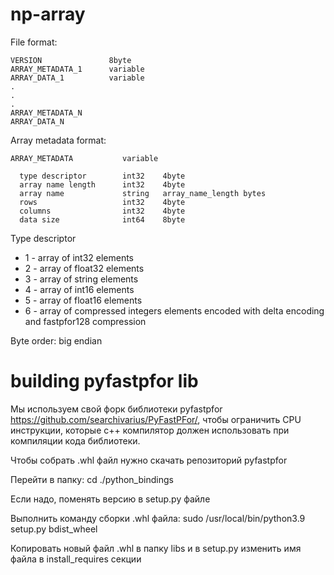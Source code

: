 # np-array

File format:

```
VERSION               8byte
ARRAY_METADATA_1      variable
ARRAY_DATA_1          variable
.
.
.
ARRAY_METADATA_N
ARRAY_DATA_N
```

Array metadata format:

```
ARRAY_METADATA           variable
  
  type descriptor        int32    4byte
  array name length      int32    4byte
  array name             string   array_name_length bytes
  rows                   int32    4byte
  columns                int32    4byte
  data size              int64    8byte
```

Type descriptor
- 1 - array of int32 elements
- 2 - array of float32 elements
- 3 - array of string elements
- 4 - array of int16 elements
- 5 - array of float16 elements
- 6 - array of compressed integers elements encoded with delta encoding and fastpfor128 compression


Byte order: big endian


# building pyfastpfor lib

Мы используем свой форк библиотеки pyfastpfor https://github.com/searchivarius/PyFastPFor/, чтобы ограничить CPU инструкции, которые 
с++ компилятор должен использовать при компиляции кода библиотеки.

Чтобы собрать .whl файл нужно скачать репозиторий pyfastpfor

Перейти в папку: cd ./python_bindings

Если надо, поменять версию в setup.py файле

Выполнить команду сборки .whl файла: sudo /usr/local/bin/python3.9 setup.py bdist_wheel

Копировать новый файл .whl в папку libs и в setup.py изменить имя файла в install_requires секции
